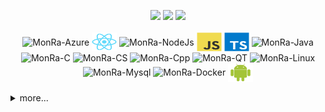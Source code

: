 <!--Hello
<h2><img src="https://emojis.slackmojis.com/emojis/images/1531849430/4246/blob-sunglasses.gif?1531849430" width="30"/> Hi 👋 , I'm MonRá! <img src="https://media.giphy.com/media/12oufCB0MyZ1Go/giphy.gif" width="50"></h2>
-->

<div>
  </p>
  <div align="center">
   <a href="https://www.facebook.com/ramon.chaib" target="_blank"><img src="https://img.shields.io/badge/-Facebook-%230077B5?style=for-the-badge&logo=facebook&logoColor=white" target="_blank"></a> 
  <a href="https://www.instagram.com/monrapps/" target="_blank"><img src="https://img.shields.io/badge/-Instagram-%23E4405F?style=for-the-badge&logo=instagram&logoColor=white" target="_blank"></a>
  <a href="https://www.linkedin.com/in/ramon-chaib-27007635/" target="_blank"><img src="https://img.shields.io/badge/-LinkedIn-%230077B5?style=for-the-badge&logo=linkedin&logoColor=white" target="_blank"></a>   
</div>
  
 <div style="display: inline_block" align="center"><br>
  <img align="center" alt="MonRa-Azure" height="30" width="40" src="https://cdn.jsdelivr.net/gh/devicons/devicon/icons/azure/azure-original.svg">
  <img align="center" alt="MonRa-React" height="30" width="40" src="https://raw.githubusercontent.com/devicons/devicon/master/icons/react/react-original.svg">
  <img align="center" alt="MonRa-NodeJs" height="30" width="40" src="https://cdn.jsdelivr.net/gh/devicons/devicon/icons/nodejs/nodejs-original.svg">
  <img align="center" alt="MonRa-Js" height="30" width="40" src="https://raw.githubusercontent.com/devicons/devicon/master/icons/javascript/javascript-original.svg">     <img align="center" alt="MonRa-Ts" height="30" width="40" src="https://raw.githubusercontent.com/devicons/devicon/master/icons/typescript/typescript-original.svg">
  <img align="center" alt="MonRa-Java" height="30" width="40" src="https://cdn.jsdelivr.net/gh/devicons/devicon/icons/java/java-original.svg">
  <img align="center" alt="MonRa-C" height="30" width="40" src="https://cdn.jsdelivr.net/gh/devicons/devicon/icons/c/c-original.svg">
  <img align="center" alt="MonRa-CS" height="30" width="40" src="https://cdn.jsdelivr.net/gh/devicons/devicon/icons/csharp/csharp-original.svg">
  <img align="center" alt="MonRa-Cpp" height="30" width="40" src="https://cdn.jsdelivr.net/gh/devicons/devicon/icons/cplusplus/cplusplus-original.svg">
  <img align="center" alt="MonRa-QT" height="30" width="40" src="https://cdn.jsdelivr.net/gh/devicons/devicon/icons/qt/qt-original.svg">
  <img align="center" alt="MonRa-Linux" height="30" width="40" src="https://cdn.jsdelivr.net/gh/devicons/devicon/icons/linux/linux-original.svg">
  <img align="center" alt="MonRa-Mysql" height="30" width="40" src="https://cdn.jsdelivr.net/gh/devicons/devicon/icons/mysql/mysql-original.svg">
  <img align="center" alt="MonRa-Docker" height="30" width="40" src="https://cdn.jsdelivr.net/gh/devicons/devicon/icons/docker/docker-original.svg">  
  <img align="center" alt="MonRa-Android" height="30" width="40" src="https://github.com/devicons/devicon/blob/master/icons/android/android-original.svg">
  
</div>
</a>

</br>
<!--
[![github activity graph](https://activity-graph.herokuapp.com/graph?username=monrapps&theme=chartreuse-dark)](https://github.com/monrapps/)
-->
<div>
<details>
      <summary>more...</summary>
      
<!--
### <img src="https://media.giphy.com/media/VgCDAzcKvsR6OM0uWg/giphy.gif" width="50"> A little more about me...  

```javascript
const monra = {
    pronouns: "He" | "Him",
    code: ["any"],
    askMeAbout: ["any"],
    technologies: {
        backEnd: {
            js: ["any"],
        },
        mobileApp: {
            native: ["Android Development"]
        },
        devOps: ["AWS", "Docker🐳", "Route53", "Nginx"],
        databases: ["mongo", "MySql", "sqlite"],
        misc: ["Firebase", "Socket.IO", "selenium", "open-cv", "php", "SuiteApp"]
    },
    architecture: ["Serverless Architecture", "Progressive web applications", "Single page applications"],
    currentFocus: "Building Robots to ease opertations",
    funFact: "There are two ways to write error-free programs; only the third one works"
};
```
-->

---
<!--START_SECTION:waka-->
![Code Time](http://img.shields.io/badge/Code%20Time-804%20hrs%205%20mins-blue)

![Profile Views](http://img.shields.io/badge/Profile%20Views-0-blue)

![Lines of code](https://img.shields.io/badge/From%20Hello%20World%20I%27ve%20Written-3.0%20million%20lines%20of%20code-blue)

**🐱 My GitHub Data** 

> 📦 41.2 kB Used in GitHub's Storage 
 > 
> 🏆 2,036 Contributions in the Year 2024
 > 
> 🚫 Not Opted to Hire
 > 
> 📜 24 Public Repositories 
 > 
> 🔑 18 Private Repositories 
 > 
**I'm an Early 🐤** 

```text
🌞 Morning                8181 commits        █████████░░░░░░░░░░░░░░░░   35.30 % 
🌆 Daytime                10834 commits       ████████████░░░░░░░░░░░░░   46.75 % 
🌃 Evening                3435 commits        ████░░░░░░░░░░░░░░░░░░░░░   14.82 % 
🌙 Night                  725 commits         █░░░░░░░░░░░░░░░░░░░░░░░░   03.13 % 
```
📅 **I'm Most Productive on Thursday** 

```text
Monday                   4325 commits        █████░░░░░░░░░░░░░░░░░░░░   18.66 % 
Tuesday                  4373 commits        █████░░░░░░░░░░░░░░░░░░░░   18.87 % 
Wednesday                4467 commits        █████░░░░░░░░░░░░░░░░░░░░   19.28 % 
Thursday                 4945 commits        █████░░░░░░░░░░░░░░░░░░░░   21.34 % 
Friday                   3103 commits        ███░░░░░░░░░░░░░░░░░░░░░░   13.39 % 
Saturday                 1175 commits        █░░░░░░░░░░░░░░░░░░░░░░░░   05.07 % 
Sunday                   787 commits         █░░░░░░░░░░░░░░░░░░░░░░░░   03.40 % 
```


📊 **This Week I Spent My Time On** 

```text
🕑︎ Time Zone: America/Sao_Paulo

💬 Programming Languages: 
C++                      5 hrs 10 mins       ██████████░░░░░░░░░░░░░░░   38.32 % 
Markdown                 4 hrs 12 mins       ████████░░░░░░░░░░░░░░░░░   31.09 % 
Other                    1 hr 19 mins        ██░░░░░░░░░░░░░░░░░░░░░░░   09.80 % 
TypeScript               1 hr 18 mins        ██░░░░░░░░░░░░░░░░░░░░░░░   09.66 % 
YAML                     38 mins             █░░░░░░░░░░░░░░░░░░░░░░░░   04.69 % 

🔥 Editors: 
VS Code                  13 hrs 31 mins      █████████████████████████   100.00 % 

🐱‍💻 Projects: 
fw_tal_platformio        5 hrs 34 mins       ██████████░░░░░░░░░░░░░░░   41.17 % 
Markdown                 4 hrs 11 mins       ████████░░░░░░░░░░░░░░░░░   30.97 % 
agc-infra                1 hr 36 mins        ███░░░░░░░░░░░░░░░░░░░░░░   11.93 % 
wlm-backend              1 hr 9 mins         ██░░░░░░░░░░░░░░░░░░░░░░░   08.51 % 
wlm-esp32                27 mins             █░░░░░░░░░░░░░░░░░░░░░░░░   03.42 % 

💻 Operating System: 
Windows                  10 hrs 13 mins      ███████████████████░░░░░░   75.56 % 
WSL                      3 hrs 18 mins       ██████░░░░░░░░░░░░░░░░░░░   24.44 % 
```

**I Mostly Code in C** 

```text
C                        9 repos             ████░░░░░░░░░░░░░░░░░░░░░   17.31 % 
C++                      8 repos             ████░░░░░░░░░░░░░░░░░░░░░   15.38 % 
HTML                     5 repos             ██░░░░░░░░░░░░░░░░░░░░░░░   09.62 % 
TypeScript               4 repos             ██░░░░░░░░░░░░░░░░░░░░░░░   07.69 % 
Python                   2 repos             █░░░░░░░░░░░░░░░░░░░░░░░░   03.85 % 
```



**Timeline**

![Lines of Code chart](https://raw.githubusercontent.com/monrapps/monrapps/master/assets/bar_graph.png)


 Last Updated on 13/09/2024 12:35:57 UTC
<!--END_SECTION:waka-->
